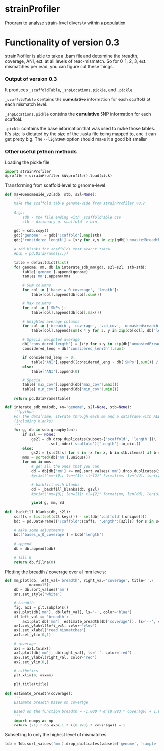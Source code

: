 # strainProfiler
Program to analyze strain-level diversity within a population

# Functionality of version 0.3

strainProfiler is able to take a .bam file and determine the breadth, coverage, ANI, ect. at all levels of read-mismatch.
So for 0, 1, 2, 3, ect. mismatches per read, you can figure out these things.

### Output of version 0.3

It produces `_scaffoldTable`, `_snpLocations.pickle`, and `.pickle`. 

`_scaffoldTable` contains the **cumulative** information for each scaffold at each mismatch level.

`_snpLocations.pickle` contains the **cumulative** SNP information for each scaffold.

`.pickle` contains the base information that was used to make those tables. It's size is dictated by the size of the .fasta
file being mapped to, and it can get pretty big. The `--lightRAM` option should make it a good bit smaller


### Other useful python methods

Loading the pickle file
```python
import strainProfiler
Sprofile = strainProfiler.SNVprofile().load(pick)
```

Transforming from scaffold-level to genome-level
```python
def makeGenomeWide_v2(sdb, stb, s2l=None):
    '''
    Make the scaffold table genome-wide from strainProfiler v0.2
    
    Args:
        sdb - the file ending with _scaffoldTable.csv
        stb - dicionary of scaffold -> bin
    '''
    gdb = sdb.copy()
    gdb['genome'] = gdb['scaffold'].map(stb)
    gdb['considered_length'] = [x*y for x,y in zip(gdb['unmaskedBreadth'], gdb['length'])]
    
    # Add blanks for scaffolds that aren't there
    #bdb = pd.DataFrame({s:})
    
    table = defaultdict(list)
    for genome, mm, db in interate_sdb_mm(gdb, s2l=s2l, stb=stb):
        table['genome'].append(genome)
        table['mm'].append(mm)

        # Sum columns
        for col in ['bases_w_0_coverage', 'length']:
            table[col].append(db[col].sum())
            
        # Max columns
        for col in ['SNPs']:
            table[col].append(db[col].max())

        # Weighted average columns
        for col in ['breadth', 'coverage', 'std_cov', 'unmaskedBreadth']:
            table[col].append(sum(x * y for x, y in zip(db[col], db['length'])) / sum(db['length']))

        # Special weighted average
        db['considered_length'] = [x*y for x,y in zip(db['unmaskedBreadth'], db['length'])]
        considered_leng = db['considered_length'].sum()
        
        if considered_leng != 0:
            table['ANI'].append((considered_leng - db['SNPs'].sum()) / considered_leng)
        else:
            table['ANI'].append(0)

        # Special
        table['max_cov'].append(db['max_cov'].max())
        table['min_cov'].append(db['min_cov'].min())
    
    return pd.DataFrame(table)

def interate_sdb_mm(sdb, on='genome', s2l=None, stb=None):
    '''python
    For the dataframe, iterate through each mm and a dataframe with ALL scaffolds at that mm level
    (including blanks)
    '''
    for g, db in sdb.groupby(on):
        if s2l == None:
            gs2l = db.drop_duplicates(subset=['scaffold', 'length'])\
                    .set_index('scaffold')['length'].to_dict()
        else:
            gs2l = {s:s2l[s] for s in [x for x, b in stb.items() if b == g]}
        mms = sorted(db['mm'].unique())
        for mm in mms:
            # get all the ones that you can
            dd = db[db['mm'] <= mm].sort_values('mm').drop_duplicates(subset='scaffold', keep='last')
            #print("mm={0}; len={1}; tl={2}".format(mm, len(dd), len(s2l.keys())))
            
            # backfill with blanks
            dd = _backfill_blanks(dd, gs2l)
            #print("mm={0}; len={1}; tl={2}".format(mm, len(dd), len(s2l.keys())))
            
            yield g, mm, dd
            
def _backfill_blanks(db, s2l):
    scaffs = list(set(s2l.keys()) - set(db['scaffold'].unique()))
    bdb = pd.DataFrame({'scaffold':scaffs, 'length':[s2l[s] for s in scaffs]})
    
    # make some adjustments
    bdb['bases_w_0_coverage'] = bdb['length']
    
    # append
    db = db.append(bdb)
    
    # fill 0
    return db.fillna(0)
```


Plotting the breadth / coverage over all mm levels:
```python
def mm_plot(db, left_val='breadth', right_val='coverage', title='',\
           maxmm=15):
    db = db.sort_values('mm')
    sns.set_style('white')

    # breadth
    fig, ax1 = plt.subplots()
    ax1.plot(db['mm'], db[left_val], ls='-', color='blue')
    if left_val == 'breadth':
        ax1.plot(db['mm'], estimate_breadth(db['coverage']), ls='--', color='lightblue')
    ax1.set_ylabel(left_val, color='blue')
    ax1.set_xlabel('read mismatches')
    ax1.set_ylim(0,1)

    # coverage
    ax2 = ax1.twinx()
    ax2.plot(db['mm'], db[right_val], ls='-', color='red')
    ax2.set_ylabel(right_val, color='red')
    ax2.set_ylim(0,)

    # asthetics
    plt.xlim(0, maxmm)

    plt.title(title)
    
def estimate_breadth(coverage):
    '''
    Estimate breadth based on coverage
    
    Based on the function breadth = -1.000 * e^(0.883 * coverage) + 1.000
    '''
    import numpy as np
    return (-1) * np.exp(-1 * ((0.883) * coverage)) + 1
```

Subsetting to only the highest level of mismatches
```python
tdb = Tdb.sort_values('mm').drop_duplicates(subset=['genome', 'sample'], keep='last')
```
